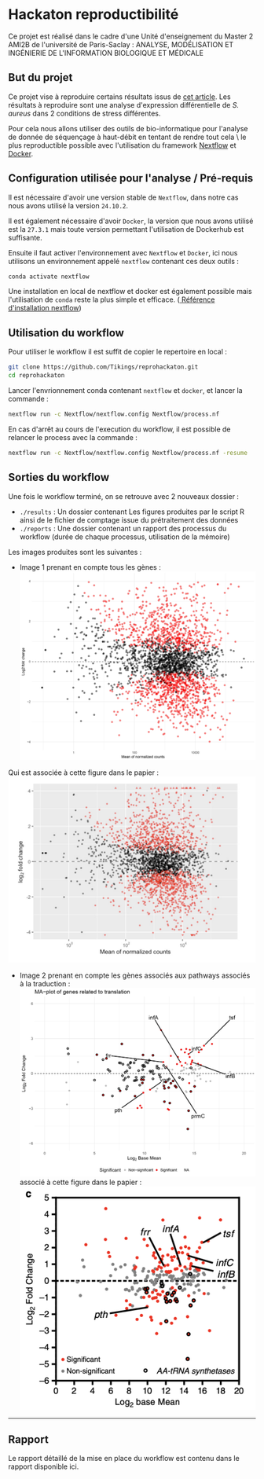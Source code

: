 # Hackaton reproductibilité

Ce projet est réalisé dans le cadre d'une Unité d'enseignement du Master 2 AMI2B de l'université de Paris-Saclay : ANALYSE, MODÉLISATION ET INGÉNIERIE DE L'INFORMATION BIOLOGIQUE ET MÉDICALE

## But du projet

Ce projet vise à reproduire certains résultats issus de [cet article](https://www.nature.com/articles/s41467-020-15966-7). 
Les résultats à reproduire sont une analyse d'expression différentielle de *S. aureus* dans 2 conditions de stress différentes.

Pour cela nous allons utiliser des outils de bio-informatique pour l'analyse de donnée de séquençage à haut-débit en tentant de rendre tout cela \ 
le plus reproductible possible avec l'utilisation du framework [Nextflow](https://nextflow.io/) et [Docker](docker.com).

## Configuration utilisée pour l'analyse / Pré-requis

Il est nécessaire d'avoir une version stable de `Nextflow`, dans notre cas nous avons utilisé la version `24.10.2`. 

Il est également nécessaire d'avoir `Docker`, la version que nous avons utilisé est la `27.3.1` mais toute version permettant l'utilisation de Dockerhub est suffisante.

Ensuite il faut activer l'environnement avec `Nextflow` et `Docker`, ici nous utilisons un environnement appelé `nextflow` contenant ces deux outils :
```sh 
conda activate nextflow
```

Une installation en local de nextflow et docker est également possible mais l'utilisation de `conda` reste la plus simple et efficace. ([ Référence d'installation nextflow](https://anaconda.org/bioconda/nextflow))

## Utilisation du workflow

Pour utiliser le workflow il est suffit de copier le repertoire en local :

```sh
git clone https://github.com/Tikings/reprohackaton.git
cd reprohackaton
```

Lancer l'envrionnement conda contenant `nextflow` et `docker`, et lancer la commande : 
```sh
nextflow run -c Nextflow/nextflow.config Nextflow/process.nf
```

En cas d'arrêt au cours de l'execution du workflow, il est possible de relancer le process avec la commande :
```sh
nextflow run -c Nextflow/nextflow.config Nextflow/process.nf -resume
```

## Sorties du workflow

Une fois le workflow terminé, on se retrouve avec 2 nouveaux dossier : 
- `./results` : Un dossier contenant Les figures produites par le script R ainsi de le fichier de comptage issue du prétraitement des données
- `./reports` : Une dossier contenant un rapport des processus du workflow (durée de chaque processus, utilisation de la mémoire)

Les images produites sont les suivantes : 
- Image 1 prenant en compte tous les gènes : 
![Image 1](Assets/MA_plot_1.jpg)

Qui est associée à cette figure dans le papier : 
![Figure 3](Assets/Fig3_supp.png)

- Image 2 prenant en compte les gènes associés aux pathways associés à la traduction : 
![Image 2](Assets/MA_plot_enhanced.jpg)
associé à cette figure dans le papier :
![Figure 3](Assets/Fig3.png)

____

## Rapport

Le rapport détaillé de la mise en place du workflow est contenu dans le rapport disponible ici. 

